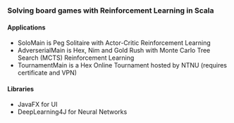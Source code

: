 ### Solving board games with Reinforcement Learning in Scala

#### Applications
- SoloMain is Peg Solitaire with Actor-Critic Reinforcement Learning
- AdverserialMain is Hex, Nim and Gold Rush with Monte Carlo Tree Search (MCTS) Reinforcement Learning
- TournamentMain is a Hex Online Tournament hosted by NTNU (requires certificate and VPN)

#### Libraries
- JavaFX for UI
- DeepLearning4J for Neural Networks

